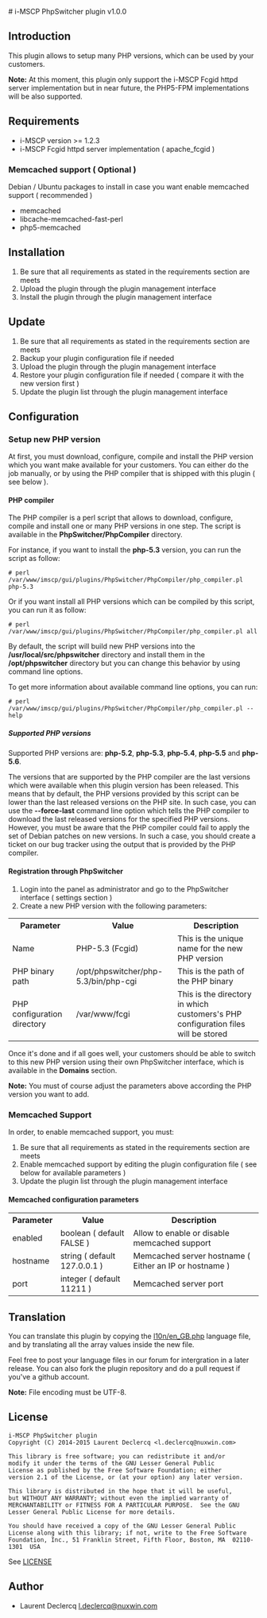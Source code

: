 # i-MSCP PhpSwitcher plugin v1.0.0

## Introduction

This plugin allows to setup many PHP versions, which can be used by your customers.

**Note:** At this moment, this plugin only support the i-MSCP Fcgid httpd server implementation but in near future,
the PHP5-FPM implementations will be also supported.

## Requirements

* i-MSCP version >= 1.2.3
* i-MSCP Fcgid httpd server implementation ( apache_fcgid )

### Memcached support ( Optional )

Debian / Ubuntu packages to install in case you want enable memcached support ( recommended )

- memcached
- libcache-memcached-fast-perl
- php5-memcached

## Installation

1. Be sure that all requirements as stated in the requirements section are meets
2. Upload the plugin through the plugin management interface
3. Install the plugin through the plugin management interface

## Update

1. Be sure that all requirements as stated in the requirements section are meets
2. Backup your plugin configuration file if needed
3. Upload the plugin through the plugin management interface
4. Restore your plugin configuration file if needed ( compare it with the new version first )
5. Update the plugin list through the plugin management interface

## Configuration

### Setup new PHP version

At first, you must download, configure, compile and install the PHP version which you want make available for your
customers. You can either do the job manually, or by using the PHP compiler that is shipped with this plugin ( see below ).

#### PHP compiler

The PHP compiler is a perl script that allows to download, configure, compile and install one or many PHP versions in one
step. The script is available in the **PhpSwitcher/PhpCompiler** directory.

For instance, if you want to install the **php-5.3** version, you can run the script as follow:
 
```shell
# perl /var/www/imscp/gui/plugins/PhpSwitcher/PhpCompiler/php_compiler.pl php-5.3
```

Or if you want install all PHP versions which can be compiled by this script, you can run it as follow:

```shell
# perl /var/www/imscp/gui/plugins/PhpSwitcher/PhpCompiler/php_compiler.pl all
```

By default, the script will build new PHP versions into the **/usr/local/src/phpswitcher** directory and install them in
the **/opt/phpswitcher** directory but you can change this behavior by using command line options.

To get more information about available command line options, you can run:

```shell
# perl /var/www/imscp/gui/plugins/PhpSwitcher/PhpCompiler/php_compiler.pl --help
```

##### Supported PHP versions

Supported PHP versions are: **php-5.2**, **php-5.3**, **php-5.4**, **php-5.5** and **php-5.6**.

The versions that are supported by the PHP compiler are the last versions which were available when this plugin version
has been released. This means that by default, the PHP versions provided by this script can be lower than the last
released versions on the PHP site. In such case, you can use the **--force-last** command line option which tells the
PHP compiler to download the last released versions for the specified PHP versions. However, you must be aware that the
PHP compiler could fail to apply the set of Debian patches on new versions. In such a case, you should create a ticket
on our bug tracker using the output that is provided by the PHP compiler.

#### Registration through PhpSwitcher

1. Login into the panel as administrator and go to the PhpSwitcher interface ( settings section )
2. Create a new PHP version with the following parameters:

<table>
	<tr>
		<th>Parameter</th>
		<th>Value</th>
		<th>Description</th>
	</tr>
	<tr>
		<td>Name</td>
		<td>PHP-5.3 (Fcgid)</td>
		<td>This is the unique name for the new PHP version</td>
	</tr>
	<tr>
		<td>PHP binary path</td>
		<td>/opt/phpswitcher/php-5.3/bin/php-cgi</td>
		<td>This is the path of the PHP binary</td>
	</tr>
	<tr>
		<td>PHP configuration directory</td>
		<td>/var/www/fcgi</td>
		<td>This is the directory in which customers's PHP configuration files will be stored</td>
	</tr>
</table>

Once it's done and if all goes well, your customers should be able to switch to this new PHP version using their own
PhpSwitcher interface, which is available in the **Domains** section.

**Note:** You must of course adjust the parameters above according the PHP version you want to add.

### Memcached Support

In order, to enable memcached support, you must:

1. Be sure that all requirements as stated in the requirements section are meets
2. Enable memcached support by editing the plugin configuration file ( see below for available parameters )
5. Update the plugin list through the plugin management interface

#### Memcached configuration parameters

<table>
	<tr>
		<th>Parameter</th>
		<th>Value</th>
		<th>Description</th>
	</tr>
	<tr>
		<td>enabled</td>
		<td>boolean ( default FALSE )</td>
		<td>Allow to enable or disable memcached support</td>
	</tr>
	<tr>
		<td>hostname</td>
		<td>string ( default 127.0.0.1 )</td>
		<td>Memcached server hostname ( Either an IP or hostname )</td>
	</tr>
	<tr>
		<td>port</td>
		<td>integer ( default 11211 )</td>
		<td>Memcached server port</td>
	</tr>
</table>

## Translation

You can translate this plugin by copying the [l10n/en_GB.php](l10n/en_GB.php) language file, and by translating all the
array values inside the new file.

Feel free to post your language files in our forum for intergration in a later release. You can also fork the plugin
repository and do a pull request if you've a github account.

**Note:** File encoding must be UTF-8.

## License

```
i-MSCP PhpSwitcher plugin
Copyright (C) 2014-2015 Laurent Declercq <l.declercq@nuxwin.com>

This library is free software; you can redistribute it and/or
modify it under the terms of the GNU Lesser General Public
License as published by the Free Software Foundation; either
version 2.1 of the License, or (at your option) any later version.

This library is distributed in the hope that it will be useful,
but WITHOUT ANY WARRANTY; without even the implied warranty of
MERCHANTABILITY or FITNESS FOR A PARTICULAR PURPOSE.  See the GNU
Lesser General Public License for more details.

You should have received a copy of the GNU Lesser General Public
License along with this library; if not, write to the Free Software
Foundation, Inc., 51 Franklin Street, Fifth Floor, Boston, MA  02110-1301  USA
```

 See [LICENSE](LICENSE)

## Author

* Laurent Declercq <l.declercq@nuxwin.com>
